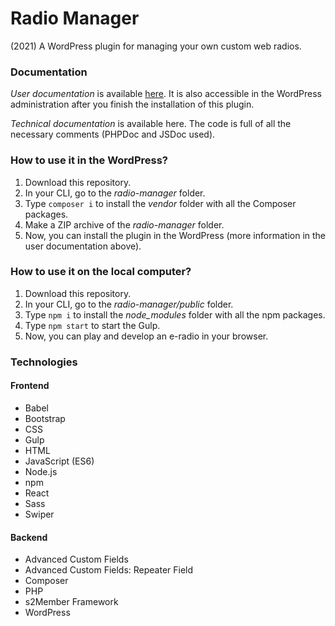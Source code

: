 # Radio Manager
(2021) A WordPress plugin for managing your own custom web radios.

### Documentation

*User documentation* is available [here](https://github.com/catvusa/radio-manager/blob/main/radio-manager/user-guide.pdf). It is also accessible in the WordPress administration after you finish the installation of this plugin.

*Technical documentation* is available here. The code is full of all the necessary comments (PHPDoc and JSDoc used).

### How to use it in the WordPress?

1. Download this repository.
2. In your CLI, go to the *radio-manager* folder.
3. Type `composer i` to install the *vendor* folder with all the Composer packages.
4. Make a ZIP archive of the *radio-manager* folder.
5. Now, you can install the plugin in the WordPress (more information in the user documentation above).

### How to use it on the local computer?

1. Download this repository.
2. In your CLI, go to the *radio-manager/public* folder.
3. Type `npm i` to install the *node_modules* folder with all the npm packages.
4. Type `npm start` to start the Gulp.
5. Now, you can play and develop an e-radio in your browser.

### Technologies

#### Frontend

* Babel
* Bootstrap
* CSS
* Gulp
* HTML
* JavaScript (ES6)
* Node.js
* npm
* React
* Sass
* Swiper

#### Backend

* Advanced Custom Fields
* Advanced Custom Fields: Repeater Field
* Composer
* PHP
* s2Member Framework
* WordPress

